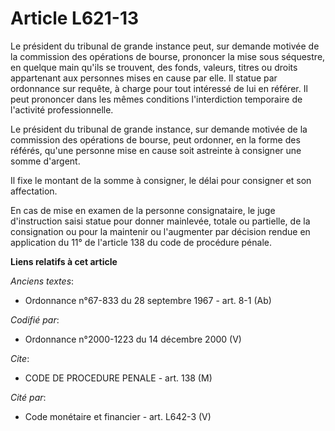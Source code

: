 # Article L621-13

Le président du tribunal de grande instance peut, sur demande motivée de la commission des opérations de bourse, prononcer la
mise sous séquestre, en quelque main qu'ils se trouvent, des fonds, valeurs, titres ou droits appartenant aux personnes mises
en cause par elle. Il statue par ordonnance sur requête, à charge pour tout intéressé de lui en référer. Il peut prononcer
dans les mêmes conditions l'interdiction temporaire de l'activité professionnelle.

Le président du tribunal de grande instance, sur demande motivée de la commission des opérations de bourse, peut ordonner, en
la forme des référés, qu'une personne mise en cause soit astreinte à consigner une somme d'argent.

Il fixe le montant de la somme à consigner, le délai pour consigner et son affectation.

En cas de mise en examen de la personne consignataire, le juge d'instruction saisi statue pour donner mainlevée, totale ou
partielle, de la consignation ou pour la maintenir ou l'augmenter par décision rendue en application du 11° de l'article 138
du code de procédure pénale.

**Liens relatifs à cet article**

_Anciens textes_:

  - Ordonnance n°67-833 du 28 septembre 1967 - art. 8-1 (Ab)

_Codifié par_:

  - Ordonnance n°2000-1223 du 14 décembre 2000 (V)

_Cite_:

  - CODE DE PROCEDURE PENALE - art. 138 (M)

_Cité par_:

  - Code monétaire et financier - art. L642-3 (V)
